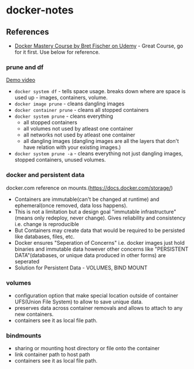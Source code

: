 # docker-notes
## References
- [Docker Mastery Course by Bret Fischer on Udemy](https://www.udemy.com/course/docker-mastery/) - Great Course, go for it first. Use below for reference.

### prune and df

[Demo video](https://youtu.be/_4QzP7uwtvI)
- `docker system df` - tells space usage. breaks down where are space is used up - images, containers, volume.
- `docker image prune` - cleans dangling images
- `docker container prune` - cleans all stopped containers
- `docker system prune` - cleans everything 
    - all stopped containers
    - all volumes not used by atleast one container
    - all networks not used by atleast one container
    - all dangling images (dangling images are all the layers that don't have relation with your existing images.)
- `docker system prune -a` - cleans everything not just dangling images, stopped containers, unused volumes. 

### docker and persistent data
docker.com reference on mounts.(https://docs.docker.com/storage/)
- Containers are immutable(can't be changed at runtime) and ephemeral(once removed, data loss happens). 
- This is not a limitation but a design goal "immutable infrastructure"(means only redeploy, never change). Gives reliability and consistency i.e. change is reproducible
- But Containers may create data that would be required to be persisted like databases, files, etc.
- Docker ensures "Seperation of Concerns" i.e. docker images just hold binaries and immutable data however other concerns like "PERSISTENT DATA"(databases, or unique data produced in other forms) are seperated
- Solution for Persistent Data  - VOLUMES, BIND MOUNT

### volumes
- configuration option that make special location outside of container UFS(Union File System) to allow to save unique data.
- preserves data across container removals and allows to attach to any new containers.
- containers see it as local file path.
### bindmounts
- sharing or mounting host directory or file onto the container
- link container path to host path
- containers see it as local file path.




